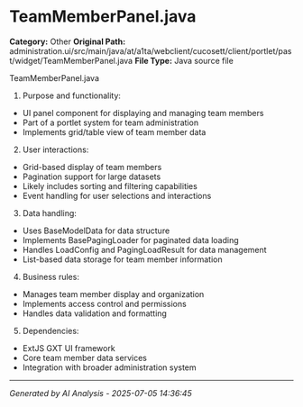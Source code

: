 # TeamMemberPanel.java

**Category:** Other
**Original Path:** administration.ui/src/main/java/at/a1ta/webclient/cucosett/client/portlet/past/widget/TeamMemberPanel.java
**File Type:** Java source file

TeamMemberPanel.java
1. Purpose and functionality:
- UI panel component for displaying and managing team members
- Part of a portlet system for team administration
- Implements grid/table view of team member data

2. User interactions:
- Grid-based display of team members
- Pagination support for large datasets
- Likely includes sorting and filtering capabilities
- Event handling for user selections and interactions

3. Data handling:
- Uses BaseModelData for data structure
- Implements BasePagingLoader for paginated data loading
- Handles LoadConfig and PagingLoadResult for data management
- List-based data storage for team member information

4. Business rules:
- Manages team member display and organization
- Implements access control and permissions
- Handles data validation and formatting

5. Dependencies:
- ExtJS GXT UI framework
- Core team member data services
- Integration with broader administration system

---
*Generated by AI Analysis - 2025-07-05 14:36:45*
